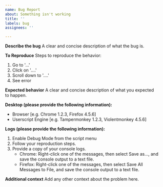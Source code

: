 ```yaml
---
name: Bug Report
about: Something isn't working
title: ''
labels: bug
assignees: ''

---
```


**Describe the bug**
A clear and concise description of what the bug is.

**To Reproduce**
Steps to reproduce the behavior:
1. Go to '...'
2. Click on '....'
3. Scroll down to '....'
4. See error

**Expected behavior**
A clear and concise description of what you expected to happen.

**Desktop (please provide the following information):**
 - Browser [e.g. Chrome 1.2.3, Firefox 4.5.6]
 - Userscript Engine [e.g. Tampermonkey 1.2.3, Violentmonkey 4.5.6]

**Logs (please provide the following information):**
1. Enable Debug Mode from the script menu
2. Follow your reproduction steps.
3. Provide a copy of your console logs.
   * Chrome: Right-click one of the messages, then select Save as..., and save the console output to a text file.
   * Firefox: Right-click one of the messages, then select Save All Messages to File, and save the console output to a text file.

**Additional context**
Add any other context about the problem here.
